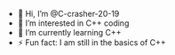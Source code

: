 - 👋 Hi, I’m @C-crasher-20-19
- 👀 I’m interested in C++ coding
- 🌱 I’m currently learning C++
- ⚡ Fun fact: I am still in the basics of C++

<!---
C-crasher-20-19/C-crasher-20-19 is a ✨ special ✨ repository because its `README.md` (this file) appears on your GitHub profile.
You can click the Preview link to take a look at your changes.
--->
